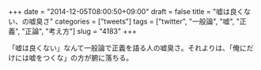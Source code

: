 +++
date = "2014-12-05T08:00:50+09:00"
draft = false
title = "嘘は良くない、の嘘臭さ"
categories = ["tweets"]
tags = ["twitter", "一般論", "嘘", "正義", "正論", "考え方"]
slug = "4183"
+++

「嘘は良くない」なんて一般論で正義を語る人の嘘臭さ。それよりは、「俺にだけには嘘をつくな」の方が腑に落ちる。
